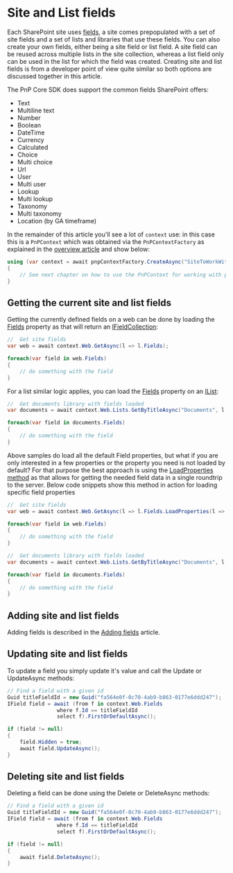 # Site and List fields

Each SharePoint site uses [fields](https://support.microsoft.com/en-us/office/list-and-library-column-types-and-options-0d8ddb7b-7dc7-414d-a283-ee9dca891df7), a site comes prepopulated with a set of site fields and a set of lists and libraries that use these fields. You can also create your own fields, either being a site field or list field. A site field can be reused across multiple lists in the site collection, whereas a list field only can be used in the list for which the field was created. Creating site and list fields is from a developer point of view quite similar so both options are discussed together in this article.

The PnP Core SDK does support the common fields SharePoint offers:

- Text
- Multiline text
- Number
- Boolean
- DateTime
- Currency
- Calculated
- Choice
- Multi choice
- Url
- User
- Multi user
- Lookup
- Multi lookup
- Taxonomy
- Multi taxonomy
- Location (by GA timeframe)

In the remainder of this article you'll see a lot of `context` use: in this case this is a `PnPContext` which was obtained via the `PnPContextFactory` as explained in the [overview article](readme.md) and show below:

```csharp
using (var context = await pnpContextFactory.CreateAsync("SiteToWorkWith"))
{
    // See next chapter on how to use the PnPContext for working with pages
}
```

## Getting the current site and list fields

Getting the currently defined fields on a web can be done by loading the [Fields](https://pnp.github.io/pnpcore/api/PnP.Core.Model.SharePoint.IWeb.html#PnP_Core_Model_SharePoint_IWeb_Fields) property as that will return an [IFieldCollection](https://pnp.github.io/pnpcore/api/PnP.Core.Model.SharePoint.IFieldCollection.html):

```csharp
//  Get site fields
var web = await context.Web.GetAsync(l => l.Fields);

foreach(var field in web.Fields)
{
    // do something with the field
}
```

For a list similar logic applies, you can load the [Fields](https://pnp.github.io/pnpcore/api/PnP.Core.Model.SharePoint.IList.html#PnP_Core_Model_SharePoint_IList_Fields) property on an [IList](https://pnp.github.io/pnpcore/api/PnP.Core.Model.SharePoint.IList.html):

```csharp
//  Get documents library with fields loaded
var documents = await context.Web.Lists.GetByTitleAsync("Documents", l => l.Fields);

foreach(var field in documents.Fields)
{
    // do something with the field
}
```

Above samples do load all the default Field properties, but what if you are only interested in a few properties or the property you need is not loaded by default? For that purpose the best approach is using the [LoadProperties method](https://pnp.github.io/pnpcore/api/PnP.Core.Model.DataModelExtensions.html#collapsible-PnP_Core_Model_DataModelExtensions_LoadProperties__1_PnP_Core_Model_IDataModelCollection___0__Expression_Func___0_System_Object_____) as that allows for getting the needed field data in a single roundtrip to the server. Below code snippets show this method in action for loading specific field properties

```csharp
//  Get site fields
var web = await context.Web.GetAsync(l => l.Fields.LoadProperties(l => l.Id, l => l.InternalName, l => l.FieldTypeKind));

foreach(var field in web.Fields)
{
    // do something with the field
}
```

```csharp
//  Get documents library with fields loaded
var documents = await context.Web.Lists.GetByTitleAsync("Documents", l => l.Fields.LoadProperties(l => l.Id, l => l.InternalName, l => l.FieldTypeKind));

foreach(var field in documents.Fields)
{
    // do something with the field
}
```

## Adding site and list fields

Adding fields is described in the [Adding fields](fields-add.md) article.

## Updating site and list fields

To update a field you simply update it's value and call the Update or UpdateAsync methods:

```csharp
// Find a field with a given id
Guid titleFieldId = new Guid("fa564e0f-0c70-4ab9-b863-0177e6ddd247");
IField field = await (from f in context.Web.Fields
                where f.Id == titleFieldId
                select f).FirstOrDefaultAsync();

if (field != null)
{
    field.Hidden = true;
    await field.UpdateAsync();
}
```

## Deleting site and list fields

Deleting a field can be done using the Delete or DeleteAsync methods:

```csharp
// Find a field with a given id
Guid titleFieldId = new Guid("fa564e0f-0c70-4ab9-b863-0177e6ddd247");
IField field = await (from f in context.Web.Fields
                where f.Id == titleFieldId
                select f).FirstOrDefaultAsync();

if (field != null)
{
    await field.DeleteAsync();
}
```
